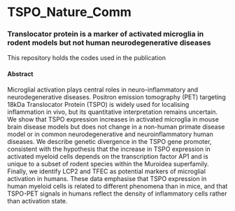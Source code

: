 # TSPO_Nature_Comm

### Translocator protein is a marker of activated microglia in rodent models but not human neurodegenerative diseases 

This repository holds the codes used in the publication

#### Abstract 

Microglial activation plays central roles in neuro-inflammatory and neurodegenerative diseases. Positron emission tomography (PET) targeting 18kDa Translocator Protein (TSPO) is widely used for localising inflammation in vivo, but its quantitative interpretation remains uncertain. We show that TSPO expression increases in activated microglia in mouse brain disease models but does not change in a non-human primate disease model or in common neurodegenerative and neuroinflammatory human diseases. We describe genetic divergence in the TSPO gene promoter, consistent with the hypothesis that the increase in TSPO expression in activated myeloid cells depends on the transcription factor AP1 and is unique to a subset of rodent species within the Muroidea superfamily. Finally, we identify LCP2 and TFEC as potential markers of microglial activation in humans. These data emphasise that TSPO expression in human myeloid cells is related to different phenomena than in mice, and that TSPO-PET signals in humans reflect the density of inflammatory cells rather than activation state. 
